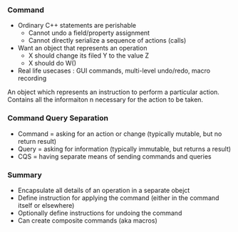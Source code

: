 ### Command

- Ordinary C++ statements are perishable
  - Cannot undo a field/property assignment
  - Cannot directly serialize a sequence of actions (calls)
- Want an object that represents an operation
  - X should change its filed Y to the value Z
  - X should do W()
- Real life usecases : GUI commands, multi-level undo/redo, macro recording


An object which represents an instruction to perform a particular action. Contains all the informaiton n necessary for the action to be taken.

### Command Query Separation
- Command = asking for an action or change (typically mutable, but no return result)
- Query = asking for information (typically immutable, but returns a result)
- CQS = having separate means of sending commands and queries

### Summary 

- Encapsulate all details of an operation in a separate obejct
- Define instruction for applying the command (either in the command itself or elsewhere)
- Optionally define instructions for undoing the command
- Can create composite commands (aka macros)